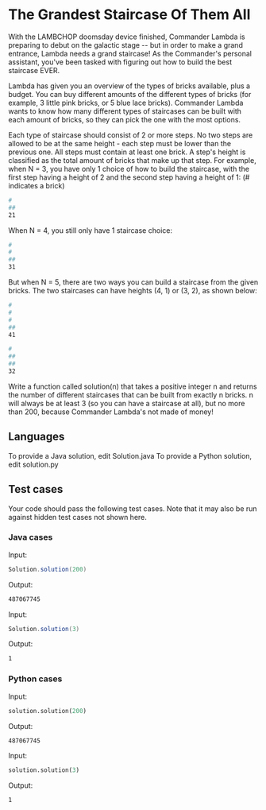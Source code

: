 # The Grandest Staircase Of Them All

With the LAMBCHOP doomsday device finished, Commander Lambda is preparing to debut on the galactic stage -- but in order to make a grand entrance, Lambda needs a grand staircase! As the Commander's personal assistant, you've been tasked with figuring out how to build the best staircase EVER.

Lambda has given you an overview of the types of bricks available, plus a budget. You can buy different amounts of the different types of bricks (for example, 3 little pink bricks, or 5 blue lace bricks). Commander Lambda wants to know how many different types of staircases can be built with each amount of bricks, so they can pick the one with the most options.

Each type of staircase should consist of 2 or more steps. No two steps are allowed to be at the same height - each step must be lower than the previous one. All steps must contain at least one brick. A step's height is classified as the total amount of bricks that make up that step.
For example, when N = 3, you have only 1 choice of how to build the staircase, with the first step having a height of 2 and the second step having a height of 1: (# indicates a brick)

```bash
#
##
21
```

When N = 4, you still only have 1 staircase choice:

```bash
#
#
##
31
```

But when N = 5, there are two ways you can build a staircase from the given bricks. The two staircases can have heights (4, 1) or (3, 2), as shown below:

```bash
#
#
#
##
41
```

```bash
#
##
##
32
```

Write a function called solution(n) that takes a positive integer n and returns the number of different staircases that can be built from exactly n bricks. n will always be at least 3 (so you can have a staircase at all), but no more than 200, because Commander Lambda's not made of money!

## Languages

To provide a Java solution, edit Solution.java
To provide a Python solution, edit solution.py

## Test cases

Your code should pass the following test cases.
Note that it may also be run against hidden test cases not shown here.

### Java cases

Input:

```java
Solution.solution(200)
```

Output:

```bash
487067745
```

Input:

```java
Solution.solution(3)
```

Output:

```bash
1
```

### Python cases

Input:

```python
solution.solution(200)
```

Output:

```bash
487067745
```

Input:

```python
solution.solution(3)
```

Output:

```bash
1
```
